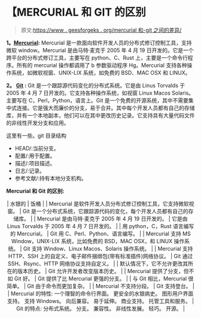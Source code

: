 # 【MERCURIAL 和 GIT 的区别

> 原文:[https://www . geesforgeks . org/mercurial 和-git 之间的差异/](https://www.geeksforgeeks.org/difference-between-mercurial-and-git/)

**1。[Mercurial](https://www.geeksforgeeks.org/introduction-to-mercurial/):**
Mercurial 是一款面向软件开发人员的分布式修订控制工具，支持微软 window。Mercurial 是由马特·麦克于 2005 年 4 月 19 日开发的。它是一个跨平台的分布式修订工具，主要写在 python、C、Rust 上，主要是一个命令行程序。所有的 mercurial 操作都调用了 b 参数驱动程序 Hg。Mercurial 支持各种操作系统，如微软视窗、UNIX-LIX 系统，如免费的 BSD、MAC OSX 和 LINUX。

**2。 [Git](https://www.geeksforgeeks.org/git-lets-get-into-it/) :**
Git 是一个跟踪源代码变化的分布式系统。它是由 Linus Torvalds 于 2005 年 4 月 7 日开发的。它支持各种操作系统，如视窗 Linux Macos Solaris。主要写在 C，Perl，Python，语言上。Git 是一个免费的开源系统，其中不需要集中式连接。它是强大而廉价的分支，易于合并。其中每个开发人员都有自己的存储库，并有一个本地副本，他们可以在其中更改历史记录。它支持具有大量代码文件的非线性开发分支和应用。

这里有一些。git 目录结构

*   HEAD/:当前分支。
*   配置/:用于配置。
*   描述/:项目描述。
*   日志/:记录。
*   参考文献/:持有本地分支机构。

**Mercurial 和 Git 的区别:**

<center>

| 水银的 | 饭桶 |
| Mercurial 是软件开发人员分布式修订控制工具，它支持微软视窗。 | Git 是一个分布式系统，它跟踪源代码的变化，每个开发人员都有自己的存储库。 |
| Mercurial 是由马特·麦克于 2005 年 4 月 19 日开发的。 | 它是由 Linus Torvalds 于 2005 年 4 月 7 日开发的。 |
| 用 python，C，Rust 语言编写的 Mercurial。 | Git 用 C、Perl、Python、语言编写。 |
| Mercurial 支持 MS Window，UNIX-LIX 系统，比如免费的 BSD，MAC OSX，和 LINUX 操作系统。 | Git 支持 Window、Linux Macos、Solaris 操作系统。 |
| Mercurial 支持 HTTP、SSH 上的自定义、电子邮件捆绑包(带有标准插件)网络协议。 | Git 通过 SSH、Rsync、HTTP 网络协议支持自定义。 |
| 默认情况下，它不允许更改其所在的版本历史。 | Git 允许开发者改变版本历史。 |
| Mercurial 提供了分支，但不如 Git 好。 | Git 提供了比 Mercurial 更强的分支。 |
| 与 Git 相比，Mercurial 很简单。 | Git 由于命令而更加复杂。 |
| Mercurial 不支持分段。 | Git 支持登台。 |
| Mercurial 的特性:
一个理智的命令行界面。
更安全的水银病史。
图形用户界面支持。
支持 Windows。
向后兼容。
易于延伸。
商业支持。
托管工具和服务。 | Git 的特点:
分布式系统。
分支。
兼容性。
非线性发展。
轻巧。
开源。 |

</center>